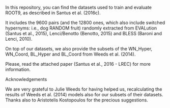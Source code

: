In this repository, you can find the datasets used to train and evaluate ROOT9, as described in Santus et al. (2016c).

It includes the 9600 pairs (and the 12800 ones, which also include switched hypernyms: i.e., dog RANDOM fruit) randomly extracted from EVALution (Santus et al., 2015), Lenci/Benotto (Benotto, 2015) and BLESS (Baroni and Lenci, 2010).

On top of our datasets, we also provide the subsets of the WN_Hyper, WN_Coord, BL_Hyper and BL_Coord from Weeds et al. (2014).

Please, read the attached paper (Santus et al., 2016 - LREC) for more information.






Acknowledgements

We are very grateful to Julie Weeds for having helped us, recalculating the results of Weeds et al. (2014) models also for our subsets of their datasets.
Thanks also to Aristotelis Kostopoulos for the precious suggestions.
